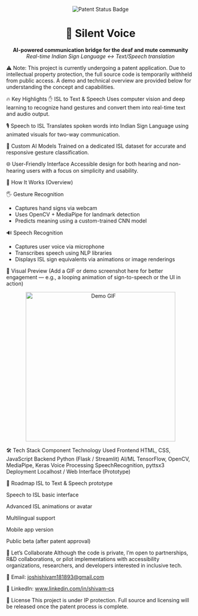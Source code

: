 <p align="center"> <img src="https://img.shields.io/badge/Status-Under%20Patent%20Review-orange?style=for-the-badge&logo=legal&logoColor=white" alt="Patent Status Badge"> </p> <h1 align="center">🧏‍ Silent Voice</h1> <p align="center"> <strong>AI-powered communication bridge for the deaf and mute community</strong><br> <em>Real-time Indian Sign Language ↔ Text/Speech translation</em> </p>
⚠️ Note:
This project is currently undergoing a patent application. Due to intellectual property protection, the full source code is temporarily withheld from public access. A demo and technical overview are provided below for understanding the concept and capabilities.

🔥 Key Highlights
✋ ISL to Text & Speech
Uses computer vision and deep learning to recognize hand gestures and convert them into real-time text and audio output.

🎙️ Speech to ISL
Translates spoken words into Indian Sign Language using animated visuals for two-way communication.

🧠 Custom AI Models
Trained on a dedicated ISL dataset for accurate and responsive gesture classification.

🌐 User-Friendly Interface
Accessible design for both hearing and non-hearing users with a focus on simplicity and usability.

🧠 How It Works (Overview)

🖐️ Gesture Recognition

- Captures hand signs via webcam
- Uses OpenCV + MediaPipe for landmark detection
- Predicts meaning using a custom-trained CNN model

🔊 Speech Recognition

- Captures user voice via microphone
- Transcribes speech using NLP libraries
- Displays ISL sign equivalents via animations or image renderings

📸 Visual Preview
(Add a GIF or demo screenshot here for better engagement — e.g., a looping animation of sign-to-speech or the UI in action)

<p align="center"> <img src="https://media.giphy.com/media/3ohs7KViFppQV7YbLW/giphy.gif" alt="Demo GIF" width="400"> </p>

🛠 Tech Stack
Component	Technology Used
Frontend	HTML, CSS, JavaScript
Backend	Python (Flask / Streamlit)
AI/ML	TensorFlow, OpenCV, MediaPipe, Keras
Voice Processing	SpeechRecognition, pyttsx3
Deployment	Localhost / Web Interface (Prototype)

📌 Roadmap
 ISL to Text & Speech prototype

 Speech to ISL basic interface

 Advanced ISL animations or avatar

 Multilingual support

 Mobile app version

 Public beta (after patent approval)

🤝 Let’s Collaborate
Although the code is private, I’m open to partnerships, R&D collaborations, or pilot implementations with accessibility organizations, researchers, and developers interested in inclusive tech.

📩 Email: joshishivam181893@gmail.com

🔗 LinkedIn: www.linkedin.com/in/shivam-cs

📄 License
This project is under IP protection. Full source and licensing will be released once the patent process is complete.

